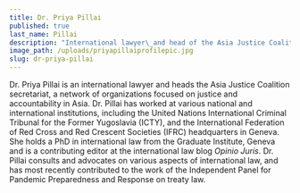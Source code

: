 ```yaml
---
title: Dr. Priya Pillai
published: true
last_name: Pillai
description: "International lawyer\_and head of the Asia Justice Coalition\_secretariat"
image_path: /uploads/priyapillaiprofilepic.jpg
slug: dr-priya-pillai
---
```

Dr. Priya Pillai is an international lawyer and heads the Asia Justice Coalition secretariat, a network of organizations focused on justice and accountability in Asia. Dr. Pillai has worked at various national and international institutions, including the United Nations International Criminal Tribunal for the Former Yugoslavia (ICTY), and the International Federation of Red Cross and Red Crescent Societies (IFRC) headquarters in Geneva. She holds a PhD in international law from the Graduate Institute, Geneva and is a contributing editor at the international law blog&nbsp;*Opinio Juris*. Dr. Pillai consults and advocates on various aspects of international law, and has most recently contributed to the work of the Independent Panel for Pandemic Preparedness and Response on treaty law.&nbsp;
